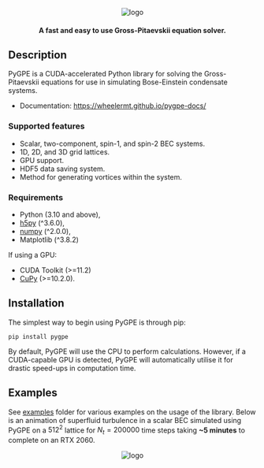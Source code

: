 <p align="center"><img src="docs/pygpe.png" alt="logo" ></p>

<h4 align="center">A fast and easy to use Gross-Pitaevskii equation solver.</h4>

## Description

PyGPE is a CUDA-accelerated Python library for solving the Gross-Pitaevskii equations for use in simulating
Bose-Einstein condensate systems.

- Documentation: https://wheelermt.github.io/pygpe-docs/

### Supported features

- Scalar, two-component, spin-1, and spin-2 BEC systems.
- 1D, 2D, and 3D grid lattices.
- GPU support.
- HDF5 data saving system.
- Method for generating vortices within the system.

### Requirements

- Python (3.10 and above),
- [h5py](https://github.com/h5py/h5py) (^3.6.0),
- [numpy](https://numpy.org/) (^2.0.0),
- Matplotlib (^3.8.2)

If using a GPU:
  - CUDA Toolkit (>=11.2)
  - [CuPy](https://github.com/cupy/cupy) (>=10.2.0).

## Installation

The simplest way to begin using PyGPE is through pip:

    pip install pygpe

By default, PyGPE will use the CPU to perform calculations.
However, if a CUDA-capable GPU is detected, PyGPE will automatically utilise it for drastic
speed-ups in computation time.

## Examples

See [examples](examples) folder for various examples on the usage of the library.
Below is an animation of superfluid turbulence in a scalar BEC simulated using PyGPE on a $512^2$ lattice
for $N_t=200000$ time steps taking **~5 minutes** to complete on an RTX 2060.

<p align="center"><img src="docs/animation.gif" alt="logo" > </p>
